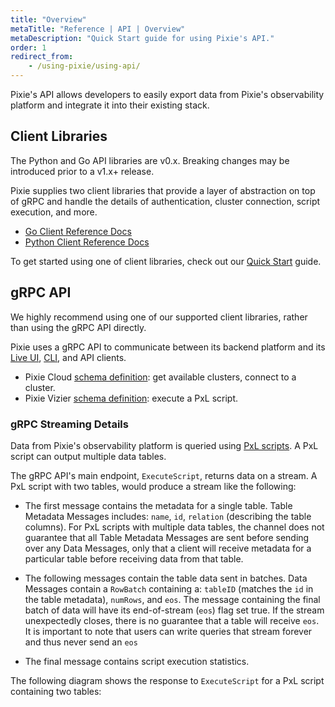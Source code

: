 ```yaml
---
title: "Overview"
metaTitle: "Reference | API | Overview"
metaDescription: "Quick Start guide for using Pixie's API."
order: 1
redirect_from:
    - /using-pixie/using-api/
---
```


Pixie's API allows developers to easily export data from Pixie's observability platform and integrate it into their existing stack.

## Client Libraries

<Alert variant="outlined" severity="warning">
  The Python and Go API libraries are v0.x. Breaking changes may be introduced prior to a v1.x+ release.
</Alert>

Pixie supplies two client libraries that provide a layer of abstraction on top of gRPC and handle the details of authentication, cluster connection, script execution, and more.

- [Go Client Reference Docs](https://pkg.go.dev/px.dev/pxapi)
- [Python Client Reference Docs](/reference/api/py)

To get started using one of client libraries, check out our [Quick Start](/reference/api/quick-start/) guide.

## gRPC API

<Alert variant="outlined" severity="info">
  We highly recommend using one of our supported client libraries, rather than using the gRPC API directly.
</Alert>

Pixie uses a gRPC API to communicate between its backend platform and its [Live UI](/using-pixie/using-live-ui), [CLI](/using-pixie/using-cli), and API clients.

- Pixie Cloud [schema definition](https://github.com/pixie-io/pixie/blob/main/src/api/proto/cloudpb/cloudapi.proto): get available clusters, connect to a cluster.
- Pixie Vizier [schema definition](https://github.com/pixie-io/pixie/blob/main/src/api/proto/vizierpb/vizierapi.proto): execute a PxL script.

### gRPC Streaming Details

Data from Pixie's observability platform is queried using [PxL scripts](/using-pixie/#pxl-scripts). A PxL script can output multiple data tables.

The gRPC API's main endpoint, `ExecuteScript`, returns data on a stream. A PxL script with two tables, would produce a stream like the following:

- The first message contains the metadata for a single table. Table Metadata Messages includes: `name`, `id`, `relation` (describing the table columns). For PxL scripts with multiple data tables, the channel does not guarantee that all Table Metadata Messages are sent before sending over any Data Messages, only that a client will receive metadata for a particular table before receiving data from that table.

- The following messages contain the table data sent in batches. Data Messages contain a `RowBatch` containing a: `tableID` (matches the `id` in the table metadata), `numRows`, and `eos`. The message containing the final batch of data will have its end-of-stream (`eos`) flag set true. If the stream unexpectedly closes, there is no guarantee that a table will receive `eos`. It is important to note that users can write queries that stream forever and thus never send an `eos`

- The final message contains script execution statistics.

The following diagram shows the response to `ExecuteScript` for a PxL script containing two tables:

<svg title='Pixie `ExecuteScript` gRPC streaming output example.' src='api/grpc-streaming.png'/>

